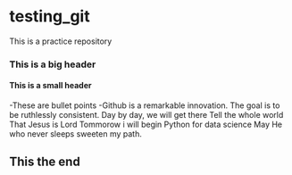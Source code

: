 # testing_git
This is a practice repository
### This is a big header
#### This is a small header
-These are bullet points
-Github is a remarkable innovation.
The goal is to be ruthlessly consistent.
Day by day, we will get there
Tell the whole world 
That Jesus is Lord
Tommorow i will begin
Python for data science
May He who never sleeps sweeten my path.
## This the end
